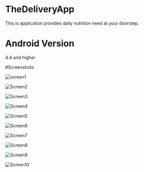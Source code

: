 # TheDeliveryApp
This is application provides daily nutrition need at your doorstep.

# Android Version
4.4 and higher

#Screenshots

![screen1](app/src/main/res/drawable/screenshot_1534148126.png)


![Screen2](app/src/main/res/drawable/screenshot_1534148130.png)


![Screen3](app/src/main/res/drawable/screenshot_1534148136.png)


![Screen4](app/src/main/res/drawable/screenshot_1534148142.png)


![Screen5](app/src/main/res/drawable/screenshot_1534148145.png)


![Screen6](app/src/main/res/drawable/screenshot_1534148166.png)


![Screen7](app/src/main/res/drawable/screenshot_1534148189.png)


![Screen8](app/src/main/res/drawable/screenshot_1534148203.png)


![Screen9](app/src/main/res/drawable/screenshot_1534148275.png)


![Screen10](app/src/main/res/drawable/screenshot_1534148289.png)
